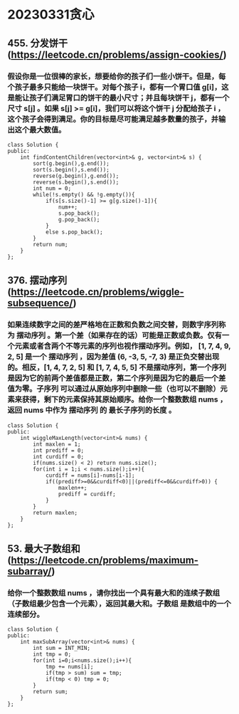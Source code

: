 # 20230331贪心
## 455. 分发饼干(https://leetcode.cn/problems/assign-cookies/)
### 假设你是一位很棒的家长，想要给你的孩子们一些小饼干。但是，每个孩子最多只能给一块饼干。对每个孩子 i，都有一个胃口值 g[i]，这是能让孩子们满足胃口的饼干的最小尺寸；并且每块饼干 j，都有一个尺寸 s[j] 。如果 s[j] >= g[i]，我们可以将这个饼干 j 分配给孩子 i ，这个孩子会得到满足。你的目标是尽可能满足越多数量的孩子，并输出这个最大数值。
```
class Solution {
public:
    int findContentChildren(vector<int>& g, vector<int>& s) {
        sort(g.begin(),g.end());
        sort(s.begin(),s.end());
        reverse(g.begin(),g.end());
        reverse(s.begin(),s.end());
        int num = 0;
        while(!s.empty() && !g.empty()){
            if(s[s.size()-1] >= g[g.size()-1]){
                num++;
                s.pop_back();
                g.pop_back();
            }
            else s.pop_back();
        }
        return num;
    }
};
```
## 376. 摆动序列(https://leetcode.cn/problems/wiggle-subsequence/)
### 如果连续数字之间的差严格地在正数和负数之间交替，则数字序列称为 摆动序列 。第一个差（如果存在的话）可能是正数或负数。仅有一个元素或者含两个不等元素的序列也视作摆动序列。例如， [1, 7, 4, 9, 2, 5] 是一个 摆动序列 ，因为差值 (6, -3, 5, -7, 3) 是正负交替出现的。相反，[1, 4, 7, 2, 5] 和 [1, 7, 4, 5, 5] 不是摆动序列，第一个序列是因为它的前两个差值都是正数，第二个序列是因为它的最后一个差值为零。子序列 可以通过从原始序列中删除一些（也可以不删除）元素来获得，剩下的元素保持其原始顺序。给你一个整数数组 nums ，返回 nums 中作为 摆动序列 的 最长子序列的长度 。
```
class Solution {
public:
    int wiggleMaxLength(vector<int>& nums) {
        int maxlen = 1;
        int prediff = 0;
        int curdiff = 0;
        if(nums.size() < 2) return nums.size();
        for(int i = 1;i < nums.size();i++){
            curdiff = nums[i]-nums[i-1];
            if((prediff>=0&&curdiff<0)||(prediff<=0&&curdiff>0)) {
                maxlen++;
                prediff = curdiff;
            }
        }
        return maxlen;
    }
};
```
## 53. 最大子数组和(https://leetcode.cn/problems/maximum-subarray/)
### 给你一个整数数组 nums ，请你找出一个具有最大和的连续子数组（子数组最少包含一个元素），返回其最大和。子数组 是数组中的一个连续部分。
```
class Solution {
public:
    int maxSubArray(vector<int>& nums) {
        int sum = INT_MIN;
        int tmp = 0;
        for(int i=0;i<nums.size();i++){
            tmp += nums[i];
            if(tmp > sum) sum = tmp;
            if(tmp < 0) tmp = 0;
        }
        return sum;
    }
};
```